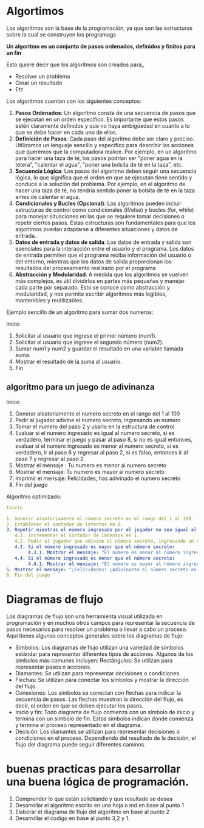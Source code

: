 # Algortimos

Los algoritmos son la base de la programación, ya que son las estructuras sobre la cual se construyen los programags

**Un algoritmo es un conjunto de pasos ordenados, definidos y finitos para un fin**

Esto quiere decir que los algoritmos son creados para_
* Resolver un problema
* Crear un resultado
* Etc

Los algoritmos cuentan con los siguientes conceptos:
1. **Pasos Ordenados**: Un algoritmo consta de una secuencia de pasos que se ejecutan en un orden específico. Es importante que estos pasos estén claramente definidos y que no haya ambigüedad en cuanto a lo que se debe hacer en cada uno de ellos.
2. **Definición de Pasos**: Cada paso del algoritmo debe ser claro y preciso. Utilizamos un lenguaje sencillo y específico para describir las acciones que queremos que la computadora realice. Por ejemplo, en un algoritmo para hacer una taza de té, los pasos podrían ser "poner agua en la tetera", "calentar el agua", "poner una bolsita de té en la taza", etc.
3. **Secuencia Lógica**: Los pasos del algoritmo deben seguir una secuencia lógica, lo que significa que el orden en que se ejecutan tiene sentido y conduce a la solución del problema. Por ejemplo, en el algoritmo de hacer una taza de té, no tendría sentido poner la bolsita de té en la taza antes de calentar el agua.
4. **Condicionales y Bucles (Opcional)**: Los algoritmos pueden incluir estructuras de control como condicionales (if/else) y bucles (for, while) para manejar situaciones en las que se requiere tomar decisiones o repetir ciertos pasos. Estas estructuras son fundamentales para que los algoritmos puedan adaptarse a diferentes situaciones y datos de entrada.
5. **Datos de entrada y datos de salida**: Los datos de entrada y salida son esenciales para la interacción entre el usuario y el programa. Los datos de entrada permiten que el programa reciba información del usuario o del entorno, mientras que los datos de salida proporcionan los resultados del procesamiento realizado por el programa
6. **Abstracción y Modularidad**: A medida que los algoritmos se vuelven más complejos, es útil dividirlos en partes más pequeñas y manejar cada parte por separado. Esto se conoce como abstracción y modularidad, y nos permite escribir algoritmos más legibles, mantenibles y reutilizables.

Ejemplo sencillo de un algoritmo para sumar dos numeros:

Inicio

1. Solicitar al usuario que ingrese el primer número (num1).
2. Solicitar al usuario que ingrese el segundo número (num2).
3. Sumar num1 y num2 y guardar el resultado en una variable llamada suma.
4. Mostrar el resultado de la suma al usuario.
5. Fin

## algoritmo para un juego de adivinanza

Inicio
1. Generar aleatoriamente el numero secreto en el rango del 1 al 100
2. Pedir al jugador adivine el numero secreto, ingresando un numero
3. Tomar el numero del paso 2 y usarlo en la estructura de control
4. Evaluar si el numero ingresado es igual al numero secreto, si es verdadero, terminar el juego y pasar al paso 8, si no es igual entonces, evaluar si el numero ingresado es menor al numero secreto, si es verdadero, ir al paso 6 y regresar al paso 2, si es falso, entonces ir al paso 7 y regresar al paso 2
6. Mostrar el mensaje : Tu numero es menor al numero secreto
7. Mostrar el mensaje: Tu numero es mayor al numero secreto
8. Imprimir el mensaje: Felicidades, has adivinado el numero secreto
9. Fin del juego

Algoritmo optimizado:
```yaml
Inicio

1. Generar aleatoriamente el número secreto en el rango del 1 al 100.
2. Establecer el contador de intentos en 0.
3. Repetir mientras el número ingresado por el jugador no sea igual al número secreto:
   4.1. Incrementar el contador de intentos en 1.
   4.2. Pedir al jugador que adivine el número secreto, ingresando un número.
   4.3. Si el número ingresado es mayor que el número secreto:
        4.3.1. Mostrar el mensaje: "El número es menor al número ingresado. Intenta de nuevo."
   4.4. Si el número ingresado es menor que el número secreto:
        4.4.1. Mostrar el mensaje: "El número es mayor al número ingresado. Intenta de nuevo."
5. Mostrar el mensaje: "¡Felicidades! ¡Adivinaste el número secreto en {contador} intentos!"
6. Fin del juego
```

# Diagramas de flujo
Los diagramas de flujo son una herramienta visual utilizada en programación y en muchos otros campos para representar la secuencia de pasos necesarios para resolver un problema o llevar a cabo un proceso. Aquí tienes algunos conceptos generales sobre los diagramas de flujo:

* Símbolos: Los diagramas de flujo utilizan una variedad de símbolos estándar para representar diferentes tipos de acciones. Algunos de los símbolos más comunes incluyen:
Rectángulos: Se utilizan para representar pasos o acciones.
* Diamantes: Se utilizan para representar decisiones o condiciones.
* Flechas: Se utilizan para conectar los símbolos y mostrar la dirección del flujo.
* Conexiones: Los símbolos se conectan con flechas para indicar la secuencia de pasos. Las flechas muestran la dirección del flujo, es decir, el orden en que se deben ejecutar los pasos.
* Inicio y fin: Todo diagrama de flujo comienza con un símbolo de inicio y termina con un símbolo de fin. Estos símbolos indican dónde comienza y termina el proceso representado en el diagrama.
* Decisión: Los diamantes se utilizan para representar decisiones o condiciones en el proceso. Dependiendo del resultado de la decisión, el flujo del diagrama puede seguir diferentes caminos.


# buenas practicas para desarrollar una buena lógica de programación.

1. Comprender lo que están solicitando y que resultado se desea
2. Desarrollar el algoritmo escrito en una hoja o md en base al punto 1
3. Elaborar el diagrama de flujo del algoritmo en base al punto 2
4. Desarrollar el codigo en base al punto 3,2 y 1.
